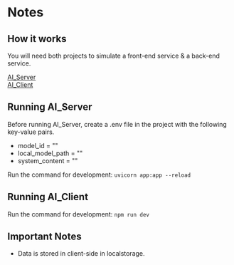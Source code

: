 # Notes

## How it works

You will need both projects to simulate a front-end service & a back-end service.

[AI_Server](https://github.com/RandyBrown12/AI_Server_Python)\
[AI_Client](https://github.com/RandyBrown12/AI_Website)

## Running AI_Server

Before running AI_Server, create a .env file in the project with the following key-value pairs.
* model_id = ""
* local_model_path = ""
* system_content = ""

Run the command for development: 
``` uvicorn app:app --reload ```

## Running AI_Client

Run the command for development:
```npm run dev ```

## Important Notes
* Data is stored in client-side in localstorage.
